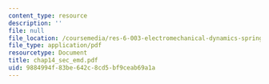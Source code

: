 ```yaml
---
content_type: resource
description: ''
file: null
file_location: /coursemedia/res-6-003-electromechanical-dynamics-spring-2009/9884994f83be642c8cd5bf9ceab69a1a_chap14_sec_emd.pdf
file_type: application/pdf
resourcetype: Document
title: chap14_sec_emd.pdf
uid: 9884994f-83be-642c-8cd5-bf9ceab69a1a
---
```

